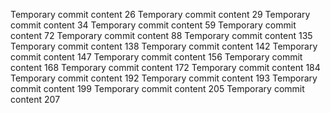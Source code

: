 Temporary commit content 26
Temporary commit content 29
Temporary commit content 34
Temporary commit content 59
Temporary commit content 72
Temporary commit content 88
Temporary commit content 135
Temporary commit content 138
Temporary commit content 142
Temporary commit content 147
Temporary commit content 156
Temporary commit content 168
Temporary commit content 172
Temporary commit content 184
Temporary commit content 192
Temporary commit content 193
Temporary commit content 199
Temporary commit content 205
Temporary commit content 207
